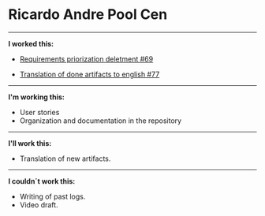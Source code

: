 # Ricardo Andre Pool Cen

---
**I worked this:**

- [Requirements priorization deletment #69](https://github.com/ricardo-andre-pool-cen/Equipo-0_prototipo_de_software_-seudo_repositorio./commit/cedc03ce1ecb74f8f2dd360507e6ec3daee29462)

- [Translation of done artifacts to english #77](https://github.com/ricardo-andre-pool-cen/Equipo-0_prototipo_de_software_-seudo_repositorio./issues/71)

---
**I'm working this:**

- User stories
- Organization and documentation in the repository

---
**I'll work this:**

- Translation of new artifacts.

---
**I couldn´t work this:**

- Writing of past logs.
- Video draft.
